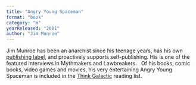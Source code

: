 ```yaml
---
title: "Angry Young Spaceman"
format: "book"
category: "m"
yearReleased: "2001"
author: "Jim Munroe"
---
```

Jim Munroe has been an anarchist since his teenage years,  has his own <a href="http://nomediakings.org/">publishing label</a>, and  proactively supports self-publishing. His is one of the featured interviews in Mythmakers and  Lawbreakers.
 
Of his books, comic books, video games and  movies, his very entertaining Angry Young Spaceman is included in the <a href="http://thinkgalactic.org/reading-lists/by-author/">Think Galactic</a>  reading list.
 